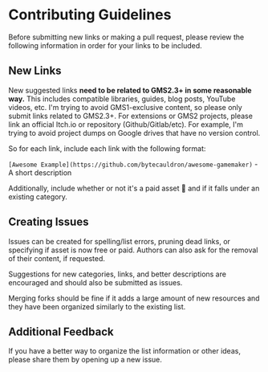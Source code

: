 # Contributing Guidelines

Before submitting new links or making a pull request, please review the following information in order for your links to be included.

## New Links

New suggested links **need to be related to GMS2.3+ in some reasonable way.** This includes compatible libraries, guides, blog posts, YouTube videos, etc.
I'm trying to avoid GMS1-exclusive content, so please only submit links related to GMS2.3+.
For extensions or GMS2 projects, please link an official Itch.io or repository (Github/Gitlab/etc).
For example, I'm trying to avoid project dumps on Google drives that have no version control.

So for each link, include each link with the following format:

`[Awesome Example](https://github.com/bytecauldron/awesome-gamemaker)` - A short description

Additionally, include whether or not it's a paid asset 💸 and if it falls under an existing category.

## Creating Issues

Issues can be created for spelling/list errors, pruning dead links, or specifying if asset is now free or paid.
Authors can also ask for the removal of their content, if requested.

Suggestions for new categories, links, and better descriptions are encouraged and should also be submitted as issues.

Merging forks should be fine if it adds a large amount of new resources and they have been organized similarly to the existing list.

## Additional Feedback

If you have a better way to organize the list information or other ideas, please share them by opening up a new issue.
